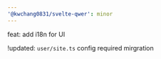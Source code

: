 ```yaml
---
'@kwchang0831/svelte-qwer': minor
---
```


feat: add i18n for UI

!updated: `user/site.ts` config required mirgration
